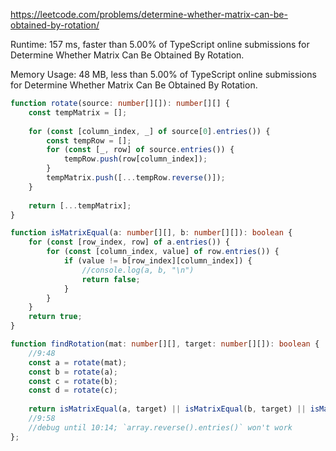 https://leetcode.com/problems/determine-whether-matrix-can-be-obtained-by-rotation/



Runtime: 157 ms, faster than 5.00% of TypeScript online submissions for Determine Whether Matrix Can Be Obtained By Rotation.

Memory Usage: 48 MB, less than 5.00% of TypeScript online submissions for Determine Whether Matrix Can Be Obtained By Rotation.



```typescript
function rotate(source: number[][]): number[][] {
    const tempMatrix = [];
    
    for (const [column_index, _] of source[0].entries()) {
        const tempRow = [];
        for (const [_, row] of source.entries()) {
            tempRow.push(row[column_index]);
        }
        tempMatrix.push([...tempRow.reverse()]);
    }
    
    return [...tempMatrix];
}

function isMatrixEqual(a: number[][], b: number[][]): boolean {
    for (const [row_index, row] of a.entries()) {
        for (const [column_index, value] of row.entries()) {
            if (value != b[row_index][column_index]) {
                //console.log(a, b, "\n")
                return false;
            }
        }
    }
    return true;
}

function findRotation(mat: number[][], target: number[][]): boolean {
    //9:48
    const a = rotate(mat);
    const b = rotate(a);
    const c = rotate(b);
    const d = rotate(c);
    
    return isMatrixEqual(a, target) || isMatrixEqual(b, target) || isMatrixEqual(c, target) || isMatrixEqual(d, target);
    //9:58
    //debug until 10:14; `array.reverse().entries()` won't work
};
```
